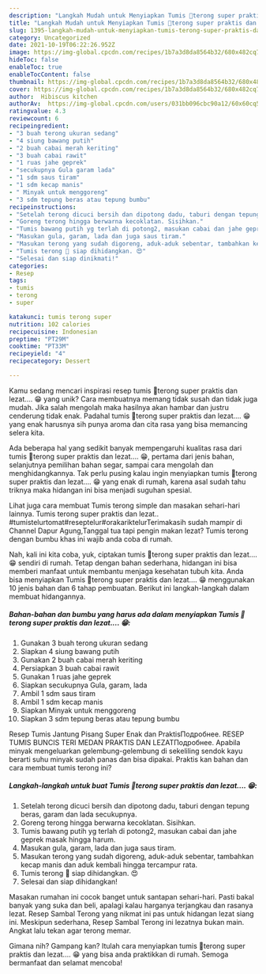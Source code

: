 ```yaml
---
description: "Langkah Mudah untuk Menyiapkan Tumis 🍆terong super praktis dan lezat.... 😁 Anti Gagal"
title: "Langkah Mudah untuk Menyiapkan Tumis 🍆terong super praktis dan lezat.... 😁 Anti Gagal"
slug: 1395-langkah-mudah-untuk-menyiapkan-tumis-terong-super-praktis-dan-lezat-anti-gagal
category: Uncategorized
date: 2021-10-19T06:22:26.952Z
image: https://img-global.cpcdn.com/recipes/1b7a3d8da8564b32/680x482cq70/tumis-terong-super-praktis-dan-lezat-foto-resep-utama.jpg
hideToc: false
enableToc: true
enableTocContent: false
thumbnail: https://img-global.cpcdn.com/recipes/1b7a3d8da8564b32/680x482cq70/tumis-terong-super-praktis-dan-lezat-foto-resep-utama.jpg
cover: https://img-global.cpcdn.com/recipes/1b7a3d8da8564b32/680x482cq70/tumis-terong-super-praktis-dan-lezat-foto-resep-utama.jpg
author:  Hibiscus kitchen
authorAv:  https://img-global.cpcdn.com/users/031bb096cbc90a12/60x60cq50/avatar.jpg
ratingvalue: 4.3
reviewcount: 6
recipeingredient:
- "3 buah terong ukuran sedang"
- "4 siung bawang putih"
- "2 buah cabai merah keriting"
- "3 buah cabai rawit"
- "1 ruas jahe geprek"
- "secukupnya Gula garam lada"
- "1 sdm saus tiram"
- "1 sdm kecap manis"
- " Minyak untuk menggoreng"
- "3 sdm tepung beras atau tepung bumbu"
recipeinstructions:
- "Setelah terong dicuci bersih dan dipotong dadu, taburi dengan tepung beras, garam dan lada secukupnya."
- "Goreng terong hingga berwarna kecoklatan. Sisihkan."
- "Tumis bawang putih yg terlah di potong2, masukan cabai dan jahe geprek masak hingga harum."
- "Masukan gula, garam, lada dan juga saus tiram."
- "Masukan terong yang sudah digoreng, aduk-aduk sebentar, tambahkan kecap manis dan aduk kembali hingga tercampur rata."
- "Tumis terong 🍆 siap dihidangkan. 😍"
- "Selesai dan siap dinikmati!"
categories:
- Resep
tags:
- tumis
- terong
- super

katakunci: tumis terong super 
nutrition: 102 calories
recipecuisine: Indonesian
preptime: "PT29M"
cooktime: "PT33M"
recipeyield: "4"
recipecategory: Dessert

---
```



Kamu sedang mencari inspirasi resep tumis 🍆terong super praktis dan lezat.... 😁 yang unik? Cara membuatnya memang tidak susah dan tidak juga mudah. Jika salah mengolah maka hasilnya akan hambar dan justru cenderung tidak enak. Padahal tumis 🍆terong super praktis dan lezat.... 😁 yang enak harusnya sih punya aroma dan cita rasa yang bisa memancing selera kita.


Ada beberapa hal yang sedikit banyak mempengaruhi kualitas rasa dari tumis 🍆terong super praktis dan lezat.... 😁, pertama dari jenis bahan, selanjutnya pemilihan bahan segar, sampai cara mengolah dan menghidangkannya. Tak perlu pusing kalau ingin menyiapkan tumis 🍆terong super praktis dan lezat.... 😁 yang enak di rumah, karena asal sudah tahu triknya maka hidangan ini bisa menjadi suguhan spesial.

Lihat juga cara membuat Tumis terong simple dan masakan sehari-hari lainnya. Tumis terong super praktis dan lezat.. #tumistelurtomat#reseptelur#orakariktelurTerimakasih sudah mampir di Channel Dapur Agung,Tanggal tua tapi pengin makan lezat? Tumis terong dengan bumbu khas ini wajib anda coba di rumah.


Nah, kali ini kita coba, yuk, ciptakan tumis 🍆terong super praktis dan lezat.... 😁 sendiri di rumah. Tetap dengan bahan sederhana, hidangan ini bisa memberi manfaat untuk membantu menjaga kesehatan tubuh kita. Anda bisa menyiapkan Tumis 🍆terong super praktis dan lezat.... 😁 menggunakan 10 jenis bahan dan 6 tahap pembuatan. Berikut ini langkah-langkah dalam membuat hidangannya.

<!--inarticleads1-->

##### Bahan-bahan dan bumbu yang harus ada dalam menyiapkan Tumis 🍆terong super praktis dan lezat.... 😁:

1. Gunakan 3 buah terong ukuran sedang
1. Siapkan 4 siung bawang putih
1. Gunakan 2 buah cabai merah keriting
1. Persiapkan 3 buah cabai rawit
1. Gunakan 1 ruas jahe geprek
1. Siapkan secukupnya Gula, garam, lada
1. Ambil 1 sdm saus tiram
1. Ambil 1 sdm kecap manis
1. Siapkan  Minyak untuk menggoreng
1. Siapkan 3 sdm tepung beras atau tepung bumbu


Resep Tumis Jantung Pisang Super Enak dan PraktisПодробнее. RESEP TUMIS BUNCIS TERI MEDAN PRAKTIS DAN LEZATПодробнее. Apabila minyak mengeluarkan gelembung-gelembung di sekeliling sendok kayu berarti suhu minyak sudah panas dan bisa dipakai. Praktis kan bahan dan cara membuat tumis terong ini? 

<!--inarticleads2-->

##### Langkah-langkah untuk buat Tumis 🍆terong super praktis dan lezat.... 😁:

1. Setelah terong dicuci bersih dan dipotong dadu, taburi dengan tepung beras, garam dan lada secukupnya.
1. Goreng terong hingga berwarna kecoklatan. Sisihkan.
1. Tumis bawang putih yg terlah di potong2, masukan cabai dan jahe geprek masak hingga harum.
1. Masukan gula, garam, lada dan juga saus tiram.
1. Masukan terong yang sudah digoreng, aduk-aduk sebentar, tambahkan kecap manis dan aduk kembali hingga tercampur rata.
1. Tumis terong 🍆 siap dihidangkan. 😍
1. Selesai dan siap dihidangkan!

Masakan rumahan ini cocok banget untuk santapan sehari-hari. Pasti bakal banyak yang suka dan beli, apalagi kalau harganya terjangkau dan rasanya lezat. Resep Sambal Terong yang nikmat ini pas untuk hidangan lezat siang ini. Meskipun sederhana, Resep Sambal Terong ini lezatnya bukan main. Angkat lalu tekan agar terong memar. 

Gimana nih? Gampang kan? Itulah cara menyiapkan tumis 🍆terong super praktis dan lezat.... 😁 yang bisa anda praktikkan di rumah. Semoga bermanfaat dan selamat mencoba!
